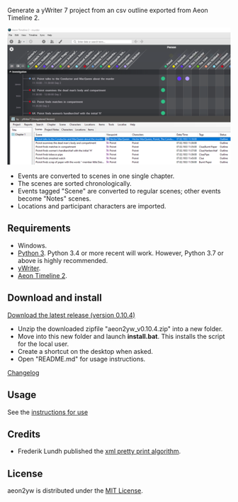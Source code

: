 Generate a yWriter 7 project from an csv outline exported from Aeon Timeline 2. 

![Screenshot: Example](Screenshots/screen01.png)

- Events are converted to scenes in one single chapter.
- The scenes are sorted chronologically.
- Events tagged "Scene" are converted to regular scenes; other events become "Notes" scenes.
- Locations and participant characters are imported.

 
## Requirements

- Windows.
- [Python 3](https://www.python.org). Python 3.4 or more recent will work. However, Python 3.7 or above is highly recommended.
- [yWriter](http://spacejock.com/yWriter7.html).
- [Aeon Timeline 2](https://www.aeontimeline.com/).


## Download and install

[Download the latest release (version 0.10.4)](https://raw.githubusercontent.com/peter88213/aeon2yw/main/dist/aeon2yw_v0.10.4.zip)

- Unzip the downloaded zipfile "aeon2yw_v0.10.4.zip" into a new folder.
- Move into this new folder and launch **install.bat**. This installs the script for the local user.
- Create a shortcut on the desktop when asked.
- Open "README.md" for usage instructions.

[Changelog](changelog)

## Usage

See the [instructions for use](usage)

## Credits

- Frederik Lundh published the [xml pretty print algorithm](http://effbot.org/zone/element-lib.htm#prettyprint).


## License

aeon2yw is distributed under the [MIT License](http://www.opensource.org/licenses/mit-license.php).


 




